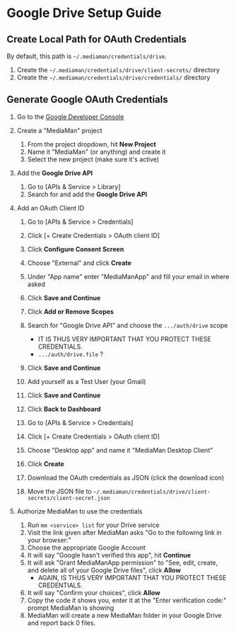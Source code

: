 # Google Drive Setup Guide

## Create Local Path for OAuth Credentials
By default, this path is `~/.mediaman/credentials/drive`.

1. Create the `~/.mediaman/credentials/drive/client-secrets/` directory
2. Create the `~/.mediaman/credentials/drive/credentials/` directory


## Generate Google OAuth Credentials
1. Go to the [Google Developer Console](https://console.developers.google.com/apis/dashboard)

2. Create a "MediaMan" project
    1. From the project dropdown, hit **New Project**
    2. Name it "MediaMan" (or anything) and create it
    3. Select the new project (make sure it's active)

3. Add the **Google Drive API**
    1. Go to [APIs & Service > Library]
    2. Search for and add the **Google Drive API**

4. Add an OAuth Client ID
    1. Go to [APIs & Service > Credentials]
    2. Click [+ Create Credentials > OAuth client ID]
    3. Click **Configure Consent Screen**
    4. Choose "External" and click **Create**
    5. Under "App name" enter "MediaManApp" and fill your email in where asked
    6. Click **Save and Continue**
    7. Click **Add or Remove Scopes**
    8. Search for "Google Drive API" and choose the `.../auth/drive` scope
        - IT IS THUS VERY IMPORTANT THAT YOU PROTECT THESE CREDENTIALS.
        - `.../auth/drive.file` ?
    9. Click **Save and Continue**
    10. Add yourself as a Test User (your Gmail)
    10. Click **Save and Continue**
    11. Click **Back to Dashboard**

    1. Go to [APIs & Service > Credentials]
    2. Click [+ Create Credentials > OAuth client ID]
    3. Choose "Desktop app" and name it "MediaMan Desktop Client"
    4. Click **Create**

    5. Download the OAuth credentials as JSON (click the download icon)
    6. Move the JSON file to `~/.mediaman/credentials/drive/client-secrets/client-secret.json`

5. Authorize MediaMan to use the credentials
    1. Run `mm <service> list` for your Drive service
    2. Visit the link given after MediaMan asks "Go to the following link in your browser:"
    3. Choose the appropriate Google Account
    4. It will say "Google hasn't verified this app", hit **Continue**
    5. It will ask "Grant MediaManApp permission" to "See, edit, create, and delete all of your Google Drive files", click **Allow**
        - AGAIN, IS THUS VERY IMPORTANT THAT YOU PROTECT THESE CREDENTIALS.
    6. It will say "Confirm your choices", click **Allow**
    7. Copy the code it shows you, enter it at the "Enter verification code:" prompt MediaMan is showing
    8. MediaMan will create a new MediaMan folder in your Google Drive and report back 0 files.

